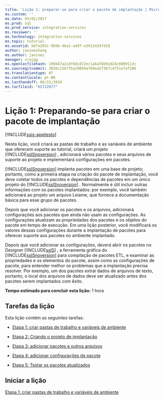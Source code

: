 ```yaml
---
title: 'Lição 1: preparar-se para criar o pacote de implantação | Microsoft Docs'
ms.custom: ''
ms.date: 03/01/2017
ms.prod: sql
ms.prod_service: integration-services
ms.reviewer: ''
ms.technology: integration-services
ms.topic: tutorial
ms.assetid: b6fe283c-9856-4ba1-a497-e3912424fd18
author: janinezhang
ms.author: janinez
manager: craigg
ms.openlocfilehash: 196647a2c4f6dc872ec1aba7bb91d24c8809113c
ms.sourcegitcommit: 3026c22b7fba19059a769ea5f367c4f51efaf286
ms.translationtype: HT
ms.contentlocale: pt-BR
ms.lasthandoff: 06/15/2019
ms.locfileid: "65722677"
---
```

# <a name="lesson-1-preparing-to-create-the-deployment-bundle"></a>Lição 1: Preparando-se para criar o pacote de implantação

[!INCLUDE[ssis-appliesto](../includes/ssis-appliesto-ssvrpluslinux-asdb-asdw-xxx.md)]


Nesta lição, você criará as pastas de trabalho e as variáveis de ambiente que oferecem suporte ao tutorial, criará um projeto [!INCLUDE[ssISnoversion](../includes/ssisnoversion-md.md)] , adicionará vários pacotes e seus arquivos de suporte ao projeto e implementará configurações em pacotes.  
  
[!INCLUDE[ssISnoversion](../includes/ssisnoversion-md.md)] implanta pacotes em uma base de projeto; portanto, como a primeira etapa na criação do pacote de implantação, você deve coletar todos os pacotes e dependências de pacotes em um único projeto do [!INCLUDE[ssISnoversion](../includes/ssisnoversion-md.md)] . Normalmente é útil incluir outras informações com os pacotes implantados: por exemplo, você também adicionará ao projeto um arquivo Leiame, que fornece a documentação básica para esse grupo de pacotes.  
  
Depois que você adicionar os pacotes e os arquivos, adicionará configurações aos pacotes que ainda não usam as configurações. As configurações atualizam as propriedades dos pacotes e os objetos do pacote em tempo de execução. Em uma lição posterior, você modificará os valores dessas configurações durante a implantação de pacotes para oferecer suporte aos pacotes no ambiente implantado.  
  
Depois que você adicionar as configurações, deverá abrir os pacotes no Designer [!INCLUDE[ssIS](../includes/ssis-md.md)] , a ferramenta gráfica do [!INCLUDE[ssISnoversion](../includes/ssisnoversion-md.md)] para compilação de pacotes ETL, e examinar as propriedades e os elementos do pacote, assim como as configurações de pacote, para entender melhor os problemas que a implantação precisa resolver. Por exemplo, um dos pacotes extrai dados de arquivos de texto, portanto, o local dos arquivos de dados deve ser atualizado antes dos pacotes serem implantados com êxito.  
  
**Tempo estimado para concluir esta lição:** 1 hora  
  
## <a name="lesson-tasks"></a>Tarefas da lição  
Esta lição contém as seguintes tarefas:  
  
-   [Etapa 1: criar pastas de trabalho e variáveis de ambiente](../integration-services/lesson-1-1-creating-working-folders-and-environment-variables.md)  
  
-   [Etapa 2: Criando o projeto de implantação](../integration-services/lesson-1-2-creating-the-deployment-project.md)  
  
-   [Etapa 3: adicionar pacotes e outros arquivos](../integration-services/lesson-1-3-adding-packages-and-other-files.md)  
  
-   [Etapa 4: adicionar configurações de pacote](../integration-services/lesson-1-4-adding-package-configurations.md)  
  
-   [Etapa 5: Testar os pacotes atualizados](../integration-services/lesson-1-5-testing-the-updated-packages.md)  
  
## <a name="start-the-lesson"></a>Iniciar a lição  
[Etapa 1: criar pastas de trabalho e variáveis de ambiente](../integration-services/lesson-1-1-creating-working-folders-and-environment-variables.md)  
  
  
  

